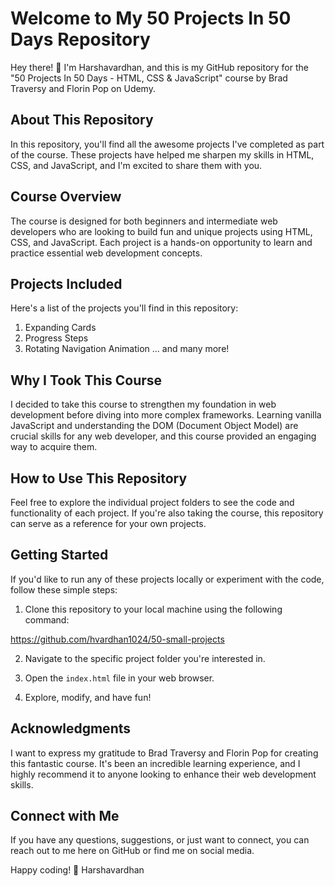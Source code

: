# Welcome to My 50 Projects In 50 Days Repository

Hey there! 👋 I'm Harshavardhan, and this is my GitHub repository for the "50 Projects In 50 Days - HTML, CSS & JavaScript" course by Brad Traversy and Florin Pop on Udemy.

## About This Repository

In this repository, you'll find all the awesome projects I've completed as part of the course. These projects have helped me sharpen my skills in HTML, CSS, and JavaScript, and I'm excited to share them with you.

## Course Overview

The course is designed for both beginners and intermediate web developers who are looking to build fun and unique projects using HTML, CSS, and JavaScript. Each project is a hands-on opportunity to learn and practice essential web development concepts.

## Projects Included

Here's a list of the projects you'll find in this repository:

1. Expanding Cards
2. Progress Steps
3. Rotating Navigation Animation
   ... and many more!

## Why I Took This Course

I decided to take this course to strengthen my foundation in web development before diving into more complex frameworks. Learning vanilla JavaScript and understanding the DOM (Document Object Model) are crucial skills for any web developer, and this course provided an engaging way to acquire them.

## How to Use This Repository

Feel free to explore the individual project folders to see the code and functionality of each project. If you're also taking the course, this repository can serve as a reference for your own projects.

## Getting Started

If you'd like to run any of these projects locally or experiment with the code, follow these simple steps:

1. Clone this repository to your local machine using the following command:

https://github.com/hvardhan1024/50-small-projects

2. Navigate to the specific project folder you're interested in.

3. Open the `index.html` file in your web browser.

4. Explore, modify, and have fun!

## Acknowledgments

I want to express my gratitude to Brad Traversy and Florin Pop for creating this fantastic course. It's been an incredible learning experience, and I highly recommend it to anyone looking to enhance their web development skills.

## Connect with Me

If you have any questions, suggestions, or just want to connect, you can reach out to me here on GitHub or find me on social media.

Happy coding! 🚀
Harshavardhan
